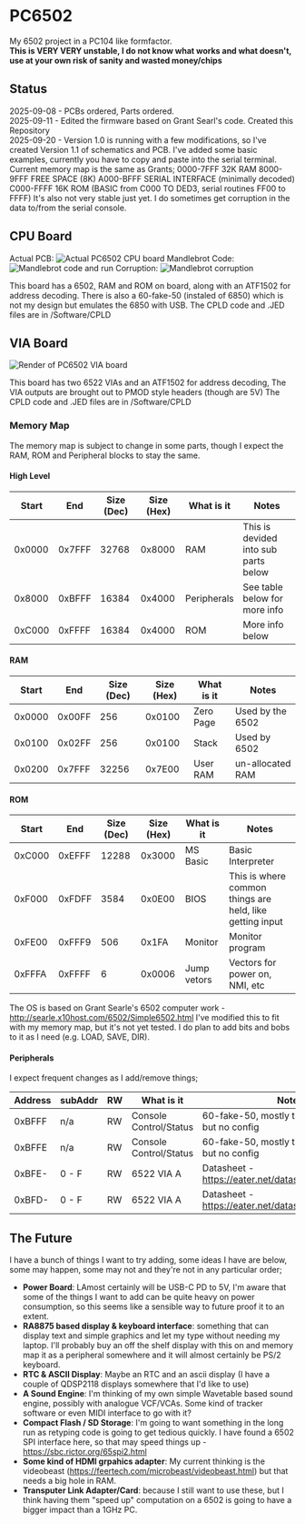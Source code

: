 # PC6502
My 6502 project in a PC104 like formfactor.  
**This is VERY VERY unstable, I do not know what works and what doesn't, use at your own risk of sanity and wasted money/chips**  

## Status
2025-09-08 - PCBs ordered, Parts ordered.  
2025-09-11 - Edited the firmware based on Grant Searl's code. Created this Repository  
2025-09-20 - Version 1.0 is running with a few modifications, so I've created Version 1.1 of schematics and PCB. I've added some basic examples, currently you have to copy and paste into the serial terminal. Current memory map is the same as Grants;
0000-7FFF 32K RAM
8000-9FFF FREE SPACE (8K)
A000-BFFF SERIAL INTERFACE (minimally decoded)
C000-FFFF 16K ROM (BASIC from C000 TO DED3, serial routines FF00 to FFFF)
It's also not very stable just yet. I do sometimes get corruption in the data to/from the serial console.



## CPU Board
Actual PCB:
![Actual PC6502 CPU board](/Images/PC6502_V100.jpg?raw=true "Actual V1.00 PC6502 CPU board undergoing testing")
Mandlebrot Code:
![Mandlebrot code and run](/Images/ScreenShotV100_MandleCode.png?raw=true "Mandlebrot running on hardware")
Corruption:
![Mandlebrot corruption](/Images/ScreenShotV100_MandleCorrupt.png?raw=true "Mandlebrot showing corruption, top is correct")


This board has a 6502, RAM and ROM on board, along with an ATF1502 for address decoding. There is also a 60-fake-50 (instaled of 6850) which is not my design but emulates the 6850 with USB.
The CPLD code and .JED files are in /Software/CPLD

## VIA Board
![Render of PC6502 VIA board](/Images/PC6502_VIA_Render.png?raw=true "Render of the PC6502 VIA board")

This board has two 6522 VIAs and an ATF1502 for address decoding, The VIA outputs are brought out to PMOD style headers (though are 5V)
The CPLD code and .JED files are in /Software/CPLD

### Memory Map
The memory map is subject to change in some parts, though I expect the RAM, ROM and Peripheral blocks to stay the same.

#### High Level
| Start | End | Size (Dec) | Size (Hex) | What is it | Notes |
|-------|-----|----|----|----|---------------|
| 0x0000|0x7FFF| 32768 | 0x8000 | RAM  | This is devided into sub parts below |
| 0x8000|0xBFFF| 16384 | 0x4000 | Peripherals | See table below for more info |
| 0xC000|0xFFFF| 16384 | 0x4000 | ROM | More info below |

#### RAM 
| Start | End | Size (Dec) | Size (Hex) | What is it | Notes |
|-------|-----|----|----|----|---------------|
| 0x0000|0x00FF| 256 | 0x0100 | Zero Page  | Used by the 6502 |
| 0x0100|0x02FF| 256 | 0x0100 | Stack  | Used by 6502 |
| 0x0200|0x7FFF| 32256 | 0x7E00 | User RAM  | un-allocated RAM |

#### ROM 
| Start | End | Size (Dec) | Size (Hex) | What is it | Notes |
|-------|-----|----|----|----|---------------|
| 0xC000|0xEFFF| 12288 | 0x3000 | MS Basic  | Basic Interpreter |
| 0xF000|0xFDFF| 3584 | 0x0E00 | BIOS  | This is where common things are held, like getting input |
| 0xFE00|0xFFF9| 506 | 0x1FA | Monitor  | Monitor program |
| 0xFFFA|0xFFFF| 6 | 0x0006 | Jump vetors  | Vectors for power on, NMI, etc |

The OS is based on Grant Searle's 6502 computer work - http://searle.x10host.com/6502/Simple6502.html
I've modified this to fit with my memory map, but it's not yet tested.
I do plan to add bits and bobs to it as I need (e.g. LOAD, SAVE, DIR).

#### Peripherals
I expect frequent changes as I add/remove things;

| Address | subAddr | RW | What is it | Notes |
|---------|---------|----|-------|---------------|
| 0xBFFF | n/a | RW | Console Control/Status | 60-fake-50, mostly the same as 6850, but no config |
| 0xBFFE | n/a | RW | Console Control/Status | 60-fake-50, mostly the same as 6850, but no config |
| 0xBFE- | 0 - F | RW | 6522 VIA A | Datasheet - https://eater.net/datasheets/w65c22.pdf |
| 0xBFD- | 0 - F | RW | 6522 VIA A | Datasheet - https://eater.net/datasheets/w65c22.pdf |

## The Future
I have a bunch of things I want to try adding, some ideas I have are below, some may happen, some may not and they're not in any particular order;

* **Power Board**: LAmost certainly will be USB-C PD to 5V, I'm aware that some of the things I want to add can be quite heavy on power consumption, so this seems like a sensible way to future proof it to an extent.
* **RA8875 based display & keyboard interface**: something that can display text and simple graphics and let my type without needing my laptop. I'll probably buy an off the shelf display with this on and memory map it as a peripheral somewhere and it will almost certainly be PS/2 keyboard.
* **RTC & ASCII Display**: Maybe an RTC and an ascii display (I have a couple of QDSP2118 displays somewhere that I'd like to use)
* **A Sound Engine**: I'm thinking of my own simple Wavetable based sound engine, possibly with analogue VCF/VCAs. Some kind of tracker software or even MIDI interface to go with it?
* **Compact Flash / SD Storage**: I'm going to want something in the long run as retyping code is going to get tedious quickly. I have found a 6502 SPI interface here, so that may speed things up - https://sbc.rictor.org/65spi2.html
* **Some kind of HDMI grpahics adapter**: My current thinking is the videobeast (https://feertech.com/microbeast/videobeast.html) but that needs a big hole in RAM.
* **Transputer Link Adapter/Card**: because I still want to use these, but I think having them "speed up" computation on a 6502 is going to have a bigger impact than a 1GHz PC.

